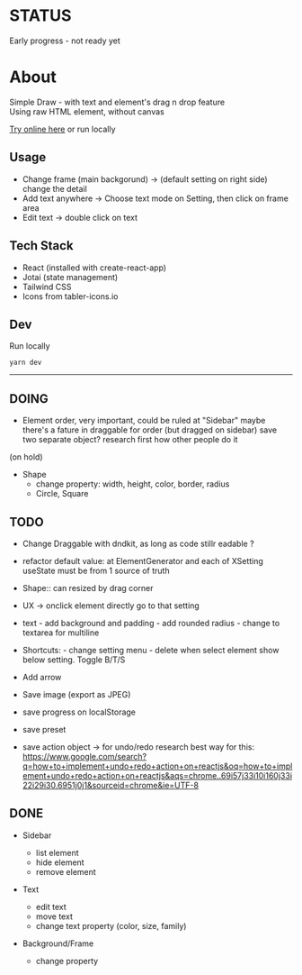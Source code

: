 # STATUS

Early progress - not ready yet

# About

Simple Draw - with text and element's drag n drop feature  
Using raw HTML element, without canvas

[Try online here](https://simple-draw-editor.vercel.app/) or run locally

## Usage

-   Change frame (main backgorund) -> (default setting on right side) change the detail
-   Add text anywhere -> Choose text mode on Setting, then click on frame area
-   Edit text -> double click on text

## Tech Stack

-   React (installed with create-react-app)
-   Jotai (state management)
-   Tailwind CSS
-   Icons from tabler-icons.io

## Dev

Run locally

```
yarn dev
```

---

## DOING

-   Element order, very important, could be ruled at "Sidebar"
    maybe there's a fature in draggable for order (but dragged on sidebar)
    save two separate object?
    research first how other people do it

(on hold)

-   Shape
    -   change property: width, height, color, border, radius
    -   Circle, Square

## TODO

-   Change Draggable with dndkit, as long as code stillr eadable ?
-   refactor default value: at ElementGenerator and each of XSetting useState
    must be from 1 source of truth
-   Shape:: can resized by drag corner
-   UX -> onclick element directly go to that setting
-   text - add background and padding - add rounded radius - change to textarea for multiline
-   Shortcuts: - change setting menu - delete when select element
    show below setting. Toggle B/T/S
-   Add arrow
-   Save image (export as JPEG)

-   save progress on localStorage
-   save preset
-   save action object -> for undo/redo
    research best way for this: https://www.google.com/search?q=how+to+implement+undo+redo+action+on+reactjs&oq=how+to+implement+undo+redo+action+on+reactjs&aqs=chrome..69i57j33i10i160j33i22i29i30.6951j0j1&sourceid=chrome&ie=UTF-8

## DONE

-   Sidebar

    -   list element
    -   hide element
    -   remove element

-   Text

    -   edit text
    -   move text
    -   change text property (color, size, family)

-   Background/Frame
    -   change property
